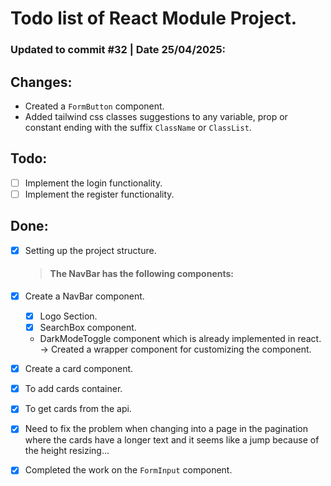 # Todo list of React Module Project.

### Updated to commit #32 | Date 25/04/2025:

## Changes:

- Created a `FormButton` component.
- Added tailwind css classes suggestions to any variable, prop or constant ending with the suffix `ClassName` or `ClassList`.

## Todo:

- [ ] Implement the login functionality.
- [ ] Implement the register functionality.

## Done:

- [x] Setting up the project structure.

  > #### The NavBar has the following components:

- [x] Create a NavBar component.

  - [x] Logo Section.
  - [x] SearchBox component.
  - DarkModeToggle component which is already implemented in react. -> Created a wrapper component for customizing the component.

- [x] Create a card component.

- [x] To add cards container.
- [x] To get cards from the api.

- [x] Need to fix the problem when changing into a page in the pagination where the cards have a longer text and it seems like a jump because of the height resizing...

- [x] Completed the work on the `FormInput` component.
